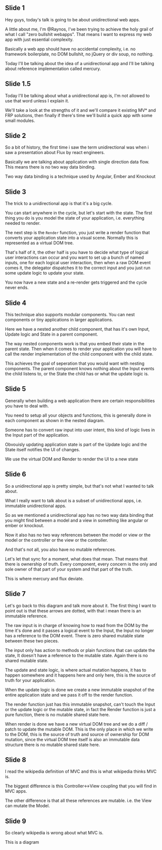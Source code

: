 ## Slide 1

Hey guys, today's talk is going to be about unidirectional
web apps.

A little about me, I'm @Raynos, I've been trying to achieve
the holy grail of what I call "zero bullshit webapps". That
means I want to express my web app with just essential complexity.

Basically a web app should have no accidental complexity, i.e.
no framework boilerplate, no DOM bullshit, no jQuery or div soup,
no nothing.

Today I'll be talking about the idea of a unidirectional app
and I'll be talking about reference implementation called mercury.

## Slide 1.5

Today I'll be talking about what a unidirectional app is, I'm
not allowed to use that word unless I explain it.

We'll take a look at the strengths of it and we'll compare it
existing MV* and FRP solutions, then finally if there's time
we'll build a quick app with some small modules.

## Slide 2

So a bit of history, the first time i saw the term unidirectional
was when i saw a presentation about Flux by react engineers.

Basically we are talking about application with single direction
data flow. This means there is no two way data binding.

Two way data binding is a technique used by Angular,
Ember and Knockout

## Slide 3

The trick to a unidirectional app is that it's a big cycle.

You can start anywhere in the cycle, but let's start with the
state. The first thing you do is you model the state of your
application, i.e. everything needed to render.

The next step is the `Render` function, you just write a render
function that converts your application state into a visual
scene. Normally this is represented as a virtual DOM tree.

That's half of it, the other half is you have to decide what
type of logical user interactions can occur and you want to
set up a bunch of named inputs, one for each logical user
interaction, then when a raw DOM event comes it, the delegator
dispatches it to the correct input and you just run some update
logic to update your state.

You now have a new state and a re-render gets triggered and the
cycle never ends.

## Slide 4

This technique also supports modular components. You can nest
components or tiny applications in larger applications.

Here we have a nested another child component, that has it's own Input,
Update logic and State in a parent component.

The way nested components work is that you embed their state
in the parent state. Then when it comes to render your application
you will have to call the render implementation of the child
component with the child state.

This achieves the goal of seperation that you would want with
nesting components. The parent component knows nothing about
the Input events the child listens to, or the State the child
has or what the update logic is.

## Slide 5

Generally when building a web application there are certain
responsibilities you have to deal with.

You need to setup all your objects and functions, this is 
generally done in each component as shown in the nested diagram.

Someone has to convert raw input into user intent, this kind
of logic lives in the Input part of the application.

Obvouisly updating application state is part of the Update logic
and the State itself notifies the UI of changes.

We use the virtual DOM and Render to render the UI to a new state

## Slide 6

So a unidirectional app is pretty simple, but that's not what
I wanted to talk about.

What I really want to talk about is a subset of unidirectional
apps, i.e. immutable unidirectional apps.

So as we mentioned a unidirectional app has no two way data
binding that you might find between a model and a view in
something like angular or ember or knockout.

Now it also has no two way references between the model or view
or the model or the controller or the view or the controller.

And that's not all, you also have no mutable references.

Let's let that sync for a moment, what does that mean. That means
that there is ownership of truth. Every component, every concern
is the only and sole owner of that part of your system and that
part of the truth.

This is where mercury and flux deviate.

## Slide 7

Let's go back to this diagram and talk more about it. The first
thing I want to point out is that these arrows are dotted, with
that i mean there is an immutable reference.

The raw input is in charge of knowing how to read from the DOM
by the time it's done and it passes a logical event to the Input,
the Input no longer has a reference to the DOM event. There is 
zero shared mutable state between these two pieces.

The input only has action to methods or plain functions that
can update the state, It doesn't have a reference to the mutable
state. Again there is no shared mutable state.

The update and state logic, is where actual mutation happens, it
has to happen somewhere and it happens here and only here, this
is the source of truth for your application.

When the update logic is done we create a new immutable snapshot
of the entire application state and we pass it off to the render
function.

The render function just has this immutable snapshot, can't touch
the Input or the update logic or the mutable state, in fact the
Render function is just a pure function, there is no mutable
shared state here.

When render is done we have a new virtual DOM tree and we do
a diff / patch to update the mutable DOM. This is the only place
in which we write to the DOM, this is the source of truth and
source of ownership for DOM mutation, since the virtual DOM tree
itself is also an immutable data structure there is no mutable
shared state here.

## Slide 8

I read the wikipedia definition of MVC and this is what wikipedia
thinks MVC is.

The biggest difference is this Controller<->View coupling that
you will find in MVC apps.

The other difference is that all these references are mutable.
i.e. the View can mutate the Model.

## Slide 9

So clearly wikipedia is wrong about what MVC is.

This is a diagram
